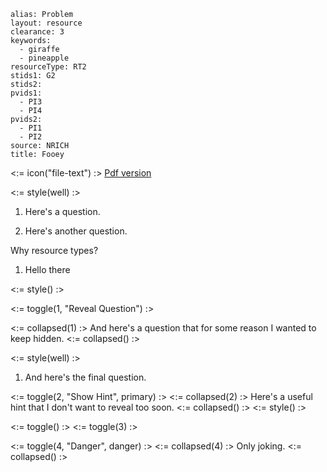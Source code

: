 ````
alias: Problem
layout: resource
clearance: 3
keywords:
  - giraffe
  - pineapple
resourceType: RT2
stids1: G2
stids2:
pvids1:
  - PI3
  - PI4
pvids2:
  - PI1
  - PI2
source: NRICH
title: Fooey
````

<:= icon("file-text") :> [Pdf version](./index.pdf)

<:= style(well) :>

1. Here's a question.

1. Here's another question.

Why resource types?

1. Hello there

<:= style() :>

<:= toggle(1, "Reveal Question") :>

<:= collapsed(1) :>
    And here's a question that for some reason I wanted to keep hidden.
<:= collapsed() :>

<:= style(well) :>
  1.  And here's the final question.

<:= toggle(2, "Show Hint", primary) :>
<:= collapsed(2) :>
      Here's a useful hint that I don't want to reveal too soon.
<:= collapsed() :>
<:= style() :>

<:= toggle() :>
<:= toggle(3) :>

<:= toggle(4, "Danger", danger) :>
<:= collapsed(4) :>
Only joking.
<:= collapsed() :>

